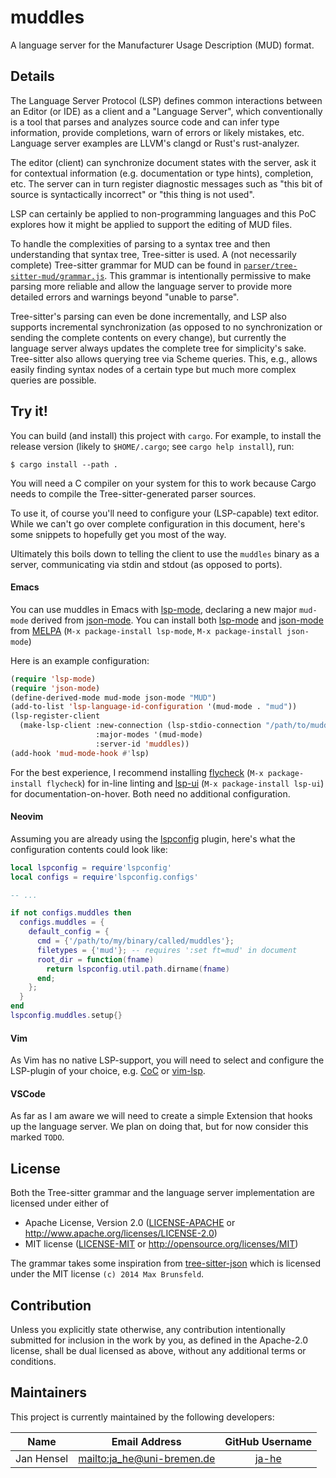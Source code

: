 # muddles

A language server for the Manufacturer Usage Description (MUD) format.

## Details

The Language Server Protocol (LSP) defines common interactions between an Editor
(or IDE) as a client and a "Language Server", which conventionally is a tool
that parses and analyzes source code and can infer type information, provide
completions, warn of errors or likely mistakes, etc.
Language server examples are LLVM's clangd or Rust's rust-analyzer.

The editor (client) can synchronize document states with the server, ask it for
contextual information (e.g. documentation or type hints), completion, etc.
The server can in turn register diagnostic messages such as "this bit of source
is syntactically incorrect" or "this thing is not used".

LSP can certainly be applied to non-programming languages and this PoC explores
how it might be applied to support the editing of MUD files.

To handle the complexities of parsing to a syntax tree and then understanding
that syntax tree, Tree-sitter is used.
A (not necessarily complete) Tree-sitter grammar for MUD can be found in
[`parser/tree-sitter-mud/grammar.js`](./parser/tree-sitter-mud/grammar.js).
This grammar is intentionally permissive to make parsing more reliable and allow
the language server to provide more detailed errors and warnings beyond "unable
to parse".

Tree-sitter's parsing can even be done incrementally, and LSP also supports
incremental synchronization (as opposed to no synchronization or sending the
complete contents on every change), but currently the language server always
updates the complete tree for simplicity's sake.
Tree-sitter also allows querying tree via Scheme queries. This, e.g., allows
easily finding syntax nodes of a certain type but much more complex queries are
possible.

## Try it!

You can build (and install) this project with `cargo`.
For example, to install the release version (likely to `$HOME/.cargo`; see
`cargo help install`), run:

    $ cargo install --path .

You will need a C compiler on your system for this to work because Cargo needs
to compile the Tree-sitter-generated parser sources.

To use it, of course you'll need to configure your (LSP-capable) text editor.
While we can't go over complete configuration in this document, here's some
snippets to hopefully get you most of the way.

Ultimately this boils down to telling the client to use the `muddles` binary as
a server, communicating via stdin and stdout (as opposed to ports).

#### Emacs

You can use muddles in Emacs with [lsp-mode], declaring a new major `mud-mode` derived from [json-mode].
You can install both [lsp-mode] and [json-mode] from [MELPA] (`M-x package-install lsp-mode`, `M-x package-install json-mode`)

Here is an example configuration:

[lsp-mode]: <https://github.com/emacs-lsp/lsp-mode>
[json-mode]: <https://github.com/joshwnj/json-mode>
[MELPA]: <https://melpa.org/#/getting-started>

```lisp
(require 'lsp-mode)
(require 'json-mode)
(define-derived-mode mud-mode json-mode "MUD")
(add-to-list 'lsp-language-id-configuration '(mud-mode . "mud"))
(lsp-register-client
  (make-lsp-client :new-connection (lsp-stdio-connection "/path/to/muddles")
                   :major-modes '(mud-mode)
                   :server-id 'muddles))
(add-hook 'mud-mode-hook #'lsp)
```

For the best experience, I recommend installing [flycheck](https://github.com/flycheck/flycheck) (`M-x package-install flycheck`) for in-line linting and [lsp-ui](https://emacs-lsp.github.io/lsp-ui/) (`M-x package-install lsp-ui`) for documentation-on-hover. Both need no additional configuration.

#### Neovim

Assuming you are already using the [lspconfig] plugin, here's what the
configuration contents could look like:

[lspconfig]: <https://github.com/neovim/nvim-lspconfig>

```lua
local lspconfig = require'lspconfig'
local configs = require'lspconfig.configs'

-- ...

if not configs.muddles then
  configs.muddles = {
    default_config = {
      cmd = {'/path/to/my/binary/called/muddles'};
      filetypes = {'mud'}; -- requires ':set ft=mud' in document
      root_dir = function(fname)
        return lspconfig.util.path.dirname(fname)
      end;
    };
  }
end
lspconfig.muddles.setup{}
```

#### Vim

As Vim has no native LSP-support, you will need to select and configure the
LSP-plugin of your choice, e.g. [CoC] or [vim-lsp].

<!-- NOTE: if anybody feels like contributing more specific instructions here, please do :^) -->

[CoC]: <https://github.com/neoclide/coc.nvim>

[vim-lsp]: <https://github.com/prabirshrestha/vim-lsp>

#### VSCode

As far as I am aware we will need to create a simple Extension that hooks up
the language server.
We plan on doing that, but for now consider this marked `TODO`.

## License

Both the Tree-sitter grammar and the language server implementation are licensed
under either of
* Apache License, Version 2.0
  ([LICENSE-APACHE](LICENSE-APACHE) or http://www.apache.org/licenses/LICENSE-2.0)
* MIT license
  ([LICENSE-MIT](LICENSE-MIT) or http://opensource.org/licenses/MIT)


The grammar takes some inspiration from
[tree-sitter-json](https://github.com/tree-sitter/tree-sitter-json) which is
licensed under the MIT license `(c) 2014 Max Brunsfeld`.

## Contribution

Unless you explicitly state otherwise, any contribution intentionally submitted
for inclusion in the work by you, as defined in the Apache-2.0 license, shall be
dual licensed as above, without any additional terms or conditions.

## Maintainers

This project is currently maintained by the following developers:

|    Name    |       Email Address          |            GitHub Username        |
|:----------:|:----------------------------:|:---------------------------------:|
| Jan Hensel | <mailto:ja_he@uni-bremen.de> | [ja-he](https://github.com/ja-he) |
